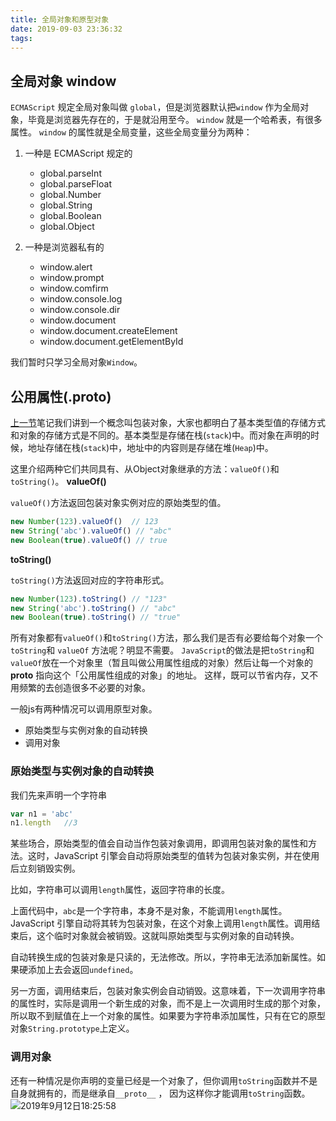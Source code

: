 ```yaml
---
title: 全局对象和原型对象
date: 2019-09-03 23:36:32
tags:
---
```

## 全局对象 window
`ECMAScript` 规定全局对象叫做 `global`，但是浏览器默认把`window` 作为全局对象，毕竟是浏览器先存在的，于是就沿用至今。
`window` 就是一个哈希表，有很多属性。
`window` 的属性就是全局变量，这些全局变量分为两种：
1. 一种是 ECMAScript 规定的
    - global.parseInt
    - global.parseFloat
    - global.Number
    - global.String
    - global.Boolean
    - global.Object

2. 一种是浏览器私有的
    - window.alert
    - window.prompt
    - window.comfirm
    - window.console.log
    - window.console.dir
    - window.document
    - window.document.createElement
    - window.document.getElementById

我们暂时只学习全局对象`Window`。

## 公用属性(.__proto__)
[上一节](https://gene80230.github.io/2019/08/29/%E5%AF%B9%E8%B1%A1%E8%BD%AC%E6%8D%A2%E5%92%8C%E5%86%85%E5%AD%98%E5%9B%BE%E8%A7%A3/)笔记我们讲到一个概念叫包装对象，大家也都明白了基本类型值的存储方式和对象的存储方式是不同的。基本类型是存储在栈(`stack`)中。而对象在声明的时候，地址存储在栈(`stack`)中，地址中的内容则是存储在堆(`Heap`)中。

这里介绍两种它们共同具有、从Object对象继承的方法：`valueOf()`和`toString()`。
**valueOf()**

`valueOf()`方法返回包装对象实例对应的原始类型的值。
```js
new Number(123).valueOf()  // 123
new String('abc').valueOf() // "abc"
new Boolean(true).valueOf() // true
```
**toString()**

`toString()`方法返回对应的字符串形式。
```js
new Number(123).toString() // "123"
new String('abc').toString() // "abc"
new Boolean(true).toString() // "true"
```
所有对象都有`valueOf()`和`toString()`方法，那么我们是否有必要给每个对象一个`toString`和 `valueOf` 方法呢？明显不需要。
`JavaScript`的做法是把`toString`和`valueOf`放在一个对象里（暂且叫做公用属性组成的对象）然后让每一个对象的 __proto__ 指向这个「公用属性组成的对象」的地址。
这样，既可以节省内存，又不用频繁的去创造很多不必要的对象。

一般js有两种情况可以调用原型对象。
- 原始类型与实例对象的自动转换
- 调用对象

### 原始类型与实例对象的自动转换
我们先来声明一个字符串
```js
var n1 = 'abc'
n1.length   //3
```
某些场合，原始类型的值会自动当作包装对象调用，即调用包装对象的属性和方法。这时，JavaScript 引擎会自动将原始类型的值转为包装对象实例，并在使用后立刻销毁实例。

比如，字符串可以调用`length`属性，返回字符串的长度。

上面代码中，`abc`是一个字符串，本身不是对象，不能调用`length`属性。JavaScript 引擎自动将其转为包装对象，在这个对象上调用`length`属性。调用结束后，这个临时对象就会被销毁。这就叫原始类型与实例对象的自动转换。

自动转换生成的包装对象是只读的，无法修改。所以，字符串无法添加新属性。如果硬添加上去会返回`undefined`。

另一方面，调用结束后，包装对象实例会自动销毁。这意味着，下一次调用字符串的属性时，实际是调用一个新生成的对象，而不是上一次调用时生成的那个对象，所以取不到赋值在上一个对象的属性。如果要为字符串添加属性，只有在它的原型对象`String.prototype`上定义。

### 调用对象
还有一种情况是你声明的变量已经是一个对象了，但你调用`toString`函数并不是自身就拥有的，而是继承自`__proto__` ， 因为这样你才能调用`toString`函数。
![2019年9月12日18:25:58](https://i.loli.net/2019/09/12/REWkX51wFuGH8Yi.png)
